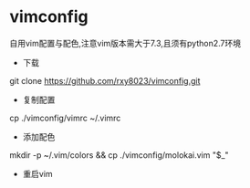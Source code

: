 # vimconfig
自用vim配置与配色,注意vim版本需大于7.3,且须有python2.7环境

- 下载

git clone https://github.com/rxy8023/vimconfig.git
- 复制配置

cp ./vimconfig/vimrc ~/.vimrc

- 添加配色

mkdir -p ~/.vim/colors && cp ./vimconfig/molokai.vim "$_"

- 重启vim
